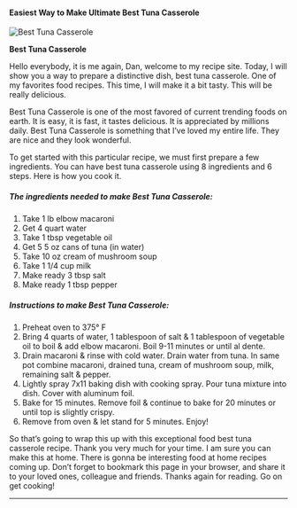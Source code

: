             

#### Easiest Way to Make Ultimate Best Tuna Casserole

![Best Tuna Casserole](https://img-global.cpcdn.com/recipes/8667858/751x532cq70/best-tuna-casserole-recipe-main-photo.jpg)

**Best Tuna Casserole**

Hello everybody, it is me again, Dan, welcome to my recipe site. Today, I will show you a way to prepare a distinctive dish, best tuna casserole. One of my favorites food recipes. This time, I will make it a bit tasty. This will be really delicious.

Best Tuna Casserole is one of the most favored of current trending foods on earth. It is easy, it is fast, it tastes delicious. It is appreciated by millions daily. Best Tuna Casserole is something that I’ve loved my entire life. They are nice and they look wonderful.

To get started with this particular recipe, we must first prepare a few ingredients. You can have best tuna casserole using 8 ingredients and 6 steps. Here is how you cook it.

##### The ingredients needed to make Best Tuna Casserole:

1.  Take 1 lb elbow macaroni
2.  Get 4 quart water
3.  Take 1 tbsp vegetable oil
4.  Get 5 5 oz cans of tuna (in water)
5.  Take 10 oz cream of mushroom soup
6.  Take 1 1/4 cup milk
7.  Make ready 3 tbsp salt
8.  Make ready 1 tbsp pepper

##### Instructions to make Best Tuna Casserole:

1.  Preheat oven to 375° F
2.  Bring 4 quarts of water, 1 tablespoon of salt & 1 tablespoon of vegetable oil to boil & add elbow macaroni. Boil 9-11 minutes or until al dente.
3.  Drain macaroni & rinse with cold water. Drain water from tuna. In same pot combine macaroni, drained tuna, cream of mushroom soup, milk, remaining salt & pepper.
4.  Lightly spray 7x11 baking dish with cooking spray. Pour tuna mixture into dish. Cover with aluminum foil.
5.  Bake for 15 minutes. Remove foil & continue to bake for 20 minutes or until top is slightly crispy.
6.  Remove from oven & let stand for 5 minutes. Enjoy!

So that’s going to wrap this up with this exceptional food best tuna casserole recipe. Thank you very much for your time. I am sure you can make this at home. There is gonna be interesting food at home recipes coming up. Don’t forget to bookmark this page in your browser, and share it to your loved ones, colleague and friends. Thanks again for reading. Go on get cooking!

* * *